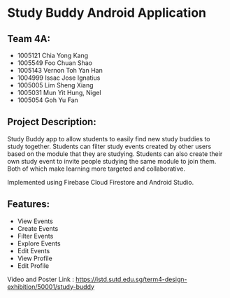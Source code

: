 # Study Buddy Android Application

## Team 4A:
- 1005121	Chia Yong Kang
- 1005549	Foo Chuan Shao
- 1005143	Vernon Toh Yan Han
- 1004999	Issac Jose Ignatius
- 1005005	Lim Sheng Xiang
- 1005031	Mun Yit Hung, Nigel
- 1005054	Goh Yu Fan

## Project Description:
Study Buddy app to allow students to easily find new study buddies to study together. 
Students can filter study events created by other users based on the module that they are studying. 
Students can also create their own study event to invite people studying the same module to join them. 
Both of which make learning more targeted and collaborative.

Implemented using Firebase Cloud Firestore and Android Studio.

## Features:
- View Events
- Create Events
- Filter Events
- Explore Events
- Edit Events
- View Profile
- Edit Profile

Video and Poster Link : https://istd.sutd.edu.sg/term4-design-exhibition/50001/study-buddy
